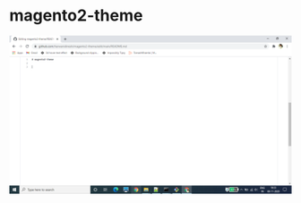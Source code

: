 # magento2-theme


![Alt text](https://github.com/harwanidinesh/magento2-theme/blob/main/database/99999.png
 "Optional title")
